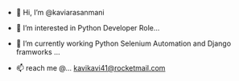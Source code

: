 - 👋 Hi, I’m @kaviarasanmani
- 👀 I’m interested in Python Developer Role...
- 🌱 I’m currently working  Python Selenium Automation and Django framworks ...



- 📫 reach me @...
    kavikavi41@rocketmail.com

<!---
kaviarasanmani/kaviarasanmani is a ✨ special ✨ repository because its `README.md` (this file) appears on your GitHub profile.
You can click the Preview link to take a look at your changes.
--->
